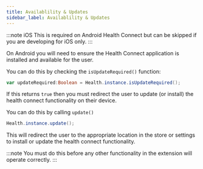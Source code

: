 ```yaml
---
title: Availablility & Updates
sidebar_label: Availablility & Updates
---
```


:::note iOS
This is required on Android Health Connect but can be skipped if you are developing for iOS only.
:::

On Android you will need to ensure the Health Connect application is installed and available for the user.

You can do this by checking the `isUpdateRequired()` function:


```actionscript
var updateRequired:Boolean = Health.instance.isUpdateRequired();
```

If this returns `true` then you must redirect the user to update (or install) the health connect functionality on their device.

You can do this by calling `update()` 


```actionscript
Health.instance.update();
```


This will redirect the user to the appropriate location in the store or settings to install or update the health connect functionality.


:::note
You must do this before any other functionality in the extension will operate correctly.
:::

